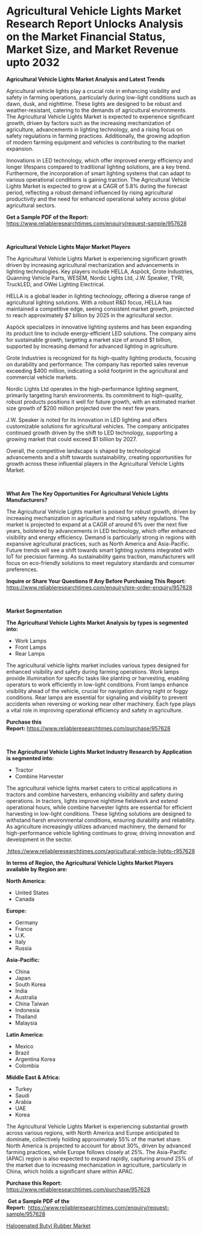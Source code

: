 <p><h1>Agricultural Vehicle Lights Market Research Report Unlocks Analysis on the Market Financial Status, Market Size, and Market Revenue upto 2032</h1></p><p><strong>Agricultural Vehicle Lights Market Analysis and Latest Trends</strong></p>
<p><p>Agricultural vehicle lights play a crucial role in enhancing visibility and safety in farming operations, particularly during low-light conditions such as dawn, dusk, and nighttime. These lights are designed to be robust and weather-resistant, catering to the demands of agricultural environments. The Agricultural Vehicle Lights Market is expected to experience significant growth, driven by factors such as the increasing mechanization of agriculture, advancements in lighting technology, and a rising focus on safety regulations in farming practices. Additionally, the growing adoption of modern farming equipment and vehicles is contributing to the market expansion.</p><p>Innovations in LED technology, which offer improved energy efficiency and longer lifespans compared to traditional lighting solutions, are a key trend. Furthermore, the incorporation of smart lighting systems that can adapt to various operational conditions is gaining traction. The Agricultural Vehicle Lights Market is expected to grow at a CAGR of 5.8% during the forecast period, reflecting a robust demand influenced by rising agricultural productivity and the need for enhanced operational safety across global agricultural sectors.</p></p>
<p><strong>Get a Sample PDF of the Report:&nbsp;</strong> <a href="https://www.reliableresearchtimes.com/enquiry/request-sample/957628?utm_campaign=3088&utm_medium=2&utm_source=Github&utm_content=ia&utm_term=21032025&utm_id=agricultural-vehicle-lights">https://www.reliableresearchtimes.com/enquiry/request-sample/957628</a></p>
<p>&nbsp;</p>
<p><strong>Agricultural Vehicle Lights Major Market Players</strong></p>
<p><p>The Agricultural Vehicle Lights Market is experiencing significant growth driven by increasing agricultural mechanization and advancements in lighting technologies. Key players include HELLA, Aspöck, Grote Industries, Quanning Vehicle Parts, WESEM, Nordic Lights Ltd, J.W. Speaker, TYRI, TruckLED, and OWei Lighting Electrical. </p><p>HELLA is a global leader in lighting technology, offering a diverse range of agricultural lighting solutions. With a robust R&D focus, HELLA has maintained a competitive edge, seeing consistent market growth, projected to reach approximately $7 billion by 2025 in the agricultural sector.</p><p>Aspöck specializes in innovative lighting systems and has been expanding its product line to include energy-efficient LED solutions. The company aims for sustainable growth, targeting a market size of around $1 billion, supported by increasing demand for advanced lighting in agriculture.</p><p>Grote Industries is recognized for its high-quality lighting products, focusing on durability and performance. The company has reported sales revenue exceeding $400 million, indicating a solid footprint in the agricultural and commercial vehicle markets.</p><p>Nordic Lights Ltd operates in the high-performance lighting segment, primarily targeting harsh environments. Its commitment to high-quality, robust products positions it well for future growth, with an estimated market size growth of $200 million projected over the next few years.</p><p>J.W. Speaker is noted for its innovation in LED lighting and offers customizable solutions for agricultural vehicles. The company anticipates continued growth driven by the shift to LED technology, supporting a growing market that could exceed $1 billion by 2027.</p><p>Overall, the competitive landscape is shaped by technological advancements and a shift towards sustainability, creating opportunities for growth across these influential players in the Agricultural Vehicle Lights Market.</p></p>
<p>&nbsp;</p>
<p><strong>What Are The Key Opportunities For Agricultural Vehicle Lights Manufacturers?</strong></p>
<p><p>The Agricultural Vehicle Lights market is poised for robust growth, driven by increasing mechanization in agriculture and rising safety regulations. The market is projected to expand at a CAGR of around 6% over the next five years, bolstered by advancements in LED technology, which offer enhanced visibility and energy efficiency. Demand is particularly strong in regions with expansive agricultural practices, such as North America and Asia-Pacific. Future trends will see a shift towards smart lighting systems integrated with IoT for precision farming. As sustainability gains traction, manufacturers will focus on eco-friendly solutions to meet regulatory standards and consumer preferences.</p></p>
<p><strong>Inquire or Share Your Questions If Any Before Purchasing This Report:</strong> <a href="https://www.reliableresearchtimes.com/enquiry/pre-order-enquiry/957628?utm_campaign=3088&utm_medium=2&utm_source=Github&utm_content=ia&utm_term=21032025&utm_id=agricultural-vehicle-lights">https://www.reliableresearchtimes.com/enquiry/pre-order-enquiry/957628</a></p>
<p>&nbsp;</p>
<p><strong>Market Segmentation</strong></p>
<p><strong>The Agricultural Vehicle Lights Market Analysis by types is segmented into:</strong></p>
<p><ul><li>Work Lamps</li><li>Front Lamps</li><li>Rear Lamps</li></ul></p>
<p><p>The agricultural vehicle lights market includes various types designed for enhanced visibility and safety during farming operations. Work lamps provide illumination for specific tasks like planting or harvesting, enabling operators to work efficiently in low-light conditions. Front lamps enhance visibility ahead of the vehicle, crucial for navigation during night or foggy conditions. Rear lamps are essential for signaling and visibility to prevent accidents when reversing or working near other machinery. Each type plays a vital role in improving operational efficiency and safety in agriculture.</p></p>
<p><strong>Purchase this Report:&nbsp;</strong><a href="https://www.reliableresearchtimes.com/purchase/957628?utm_campaign=3088&utm_medium=2&utm_source=Github&utm_content=ia&utm_term=21032025&utm_id=agricultural-vehicle-lights">https://www.reliableresearchtimes.com/purchase/957628</a></p>
<p>&nbsp;</p>
<p><strong>The Agricultural Vehicle Lights Market Industry Research by Application is segmented into:</strong></p>
<p><ul><li>Tractor</li><li>Combine Harvester</li></ul></p>
<p><p>The agricultural vehicle lights market caters to critical applications in tractors and combine harvesters, enhancing visibility and safety during operations. In tractors, lights improve nighttime fieldwork and extend operational hours, while combine harvester lights are essential for efficient harvesting in low-light conditions. These lighting solutions are designed to withstand harsh environmental conditions, ensuring durability and reliability. As agriculture increasingly utilizes advanced machinery, the demand for high-performance vehicle lighting continues to grow, driving innovation and development in the sector.</p></p>
<p><a href="https://www.reliableresearchtimes.com/agricultural-vehicle-lights-r957628?utm_campaign=3088&utm_medium=2&utm_source=Github&utm_content=ia&utm_term=21032025&utm_id=agricultural-vehicle-lights">&nbsp;https://www.reliableresearchtimes.com/agricultural-vehicle-lights-r957628</a></p>
<p><strong>In terms of Region, the Agricultural Vehicle Lights Market Players available by Region are:</strong></p>
<p>
    <p> <strong> North America: </strong>
        <ul>
            <li>United States</li>
            <li>Canada</li>
        </ul>
        </p> 
    <p> <strong> Europe: </strong>
        <ul>
            <li>Germany</li>
            <li>France</li>
            <li>U.K.</li>
            <li>Italy</li>
            <li>Russia</li>
        </ul>
        </p> 
    <p> <strong> Asia-Pacific: </strong>
        <ul>
            <li>China</li>
            <li>Japan</li>
            <li>South Korea</li>
            <li>India</li>
            <li>Australia</li>
            <li>China Taiwan</li>
            <li>Indonesia</li>
            <li>Thailand</li>
            <li>Malaysia</li>
        </ul>
        </p> 
    <p> <strong> Latin America: </strong>
        <ul>
            <li>Mexico</li>
            <li>Brazil</li>
            <li>Argentina Korea</li>
            <li>Colombia</li>
        </ul>
        </p> 
    <p> <strong> Middle East & Africa: </strong>
        <ul>
            <li>Turkey</li>
            <li>Saudi</li>
            <li>Arabia</li>
            <li>UAE</li>
            <li>Korea</li>
        </ul>
    </p>
    </p>
<p><p>The Agricultural Vehicle Lights Market is experiencing substantial growth across various regions, with North America and Europe anticipated to dominate, collectively holding approximately 55% of the market share. North America is projected to account for about 30%, driven by advanced farming practices, while Europe follows closely at 25%. The Asia-Pacific (APAC) region is also expected to expand rapidly, capturing around 25% of the market due to increasing mechanization in agriculture, particularly in China, which holds a significant share within APAC.</p></p>
<p><strong>Purchase this Report: </strong><a href="https://www.reliableresearchtimes.com/purchase/957628?utm_campaign=3088&utm_medium=2&utm_source=Github&utm_content=ia&utm_term=21032025&utm_id=agricultural-vehicle-lights">https://www.reliableresearchtimes.com/purchase/957628</a></p>
<p>&nbsp;<strong>Get a Sample PDF of the Report:&nbsp;&nbsp;</strong><a href="https://www.reliableresearchtimes.com/enquiry/request-sample/957628?utm_campaign=3088&utm_medium=2&utm_source=Github&utm_content=ia&utm_term=21032025&utm_id=agricultural-vehicle-lights">https://www.reliableresearchtimes.com/enquiry/request-sample/957628</a></p>
<p><strong></strong></p>
<p><p><a href="https://github.com/akermigarib/Market-Research-Report-List-1/blob/main/halogenated-butyl-rubber-market.md?utm_campaign=3088&utm_medium=2&utm_source=Github&utm_content=ia&utm_term=21032025&utm_id=agricultural-vehicle-lights">Halogenated Butyl Rubber Market</a></p></p>